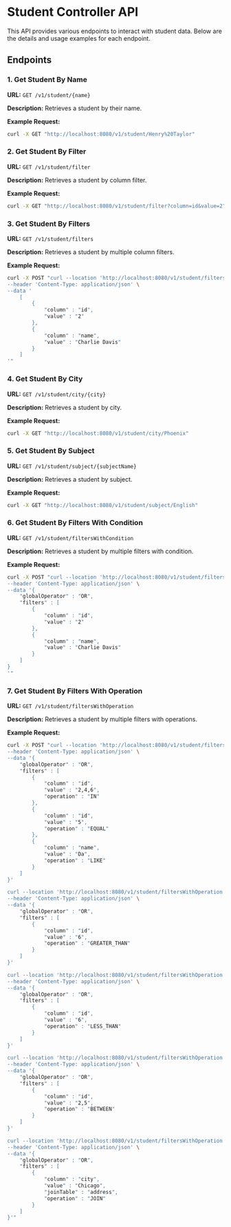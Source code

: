 # Student Controller API

This API provides various endpoints to interact with student data. Below are the details and usage examples for each endpoint.

## Endpoints

### 1. Get Student By Name

**URL:** `GET /v1/student/{name}`

**Description:** Retrieves a student by their name.

**Example Request:**
```sh
curl -X GET "http://localhost:8080/v1/student/Henry%20Taylor"
```

### 2. Get Student By Filter

**URL:** `GET /v1/student/filter`

**Description:** Retrieves a student by column filter.

**Example Request:**
```sh
curl -X GET "http://localhost:8080/v1/student/filter?column=id&value=2""
```

### 3. Get Student By Filters

**URL:** `GET /v1/student/filters`

**Description:** Retrieves a student by multiple column filters.

**Example Request:**
```sh
curl -X POST "curl --location 'http://localhost:8080/v1/student/filters' \
--header 'Content-Type: application/json' \
--data '
    [
        {
            "column" : "id",
            "value" : "2"
        },
        {
            "column" : "name",
            "value" : "Charlie Davis"
        }
    ]
'"
```

### 4. Get Student By City

**URL:** `GET /v1/student/city/{city}`

**Description:** Retrieves a student by city.

**Example Request:**
```sh
curl -X GET "http://localhost:8080/v1/student/city/Phoenix"
```

### 5. Get Student By Subject

**URL:** `GET /v1/student/subject/{subjectName}`

**Description:** Retrieves a student by subject.

**Example Request:**
```sh
curl -X GET "http://localhost:8080/v1/student/subject/English"
```

### 6. Get Student By Filters With Condition

**URL:** `GET /v1/student/filtersWithCondition`

**Description:** Retrieves a student by multiple filters with condition.

**Example Request:**
```sh
curl -X POST "curl --location 'http://localhost:8080/v1/student/filtersWithCondition' \
--header 'Content-Type: application/json' \
--data '{
    "globalOperator" : "OR",
    "filters" : [
        {
            "column" : "id",
            "value" : "2"
        },
        {
            "column" : "name",
            "value" : "Charlie Davis"
        }
    ]
}
'"
```

### 7. Get Student By Filters With Operation

**URL:** `GET /v1/student/filtersWithOperation`

**Description:** Retrieves a student by multiple filters with operations.

**Example Request:**
```sh
curl -X POST "curl --location 'http://localhost:8080/v1/student/filtersWithOperation' \
--header 'Content-Type: application/json' \
--data '{
    "globalOperator" : "OR",
    "filters" : [
        {
            "column" : "id",
            "value" : "2,4,6",
            "operation" : "IN"
        },
        {
            "column" : "id",
            "value" : "5",
            "operation" : "EQUAL"
        },
        {
            "column" : "name",
            "value" : "Da",
            "operation" : "LIKE"
        }
    ]
}'

curl --location 'http://localhost:8080/v1/student/filtersWithOperation' \
--header 'Content-Type: application/json' \
--data '{
    "globalOperator" : "OR",
    "filters" : [
        {
            "column" : "id",
            "value" : "6",
            "operation" : "GREATER_THAN"
        }
    ]
}'

curl --location 'http://localhost:8080/v1/student/filtersWithOperation' \
--header 'Content-Type: application/json' \
--data '{
    "globalOperator" : "OR",
    "filters" : [
        {
            "column" : "id",
            "value" : "6",
            "operation" : "LESS_THAN"
        }
    ]
}'

curl --location 'http://localhost:8080/v1/student/filtersWithOperation' \
--header 'Content-Type: application/json' \
--data '{
    "globalOperator" : "OR",
    "filters" : [
        {
            "column" : "id",
            "value" : "2,5",
            "operation" : "BETWEEN"
        }
    ]
}'

curl --location 'http://localhost:8080/v1/student/filtersWithOperation' \
--header 'Content-Type: application/json' \
--data '{
    "globalOperator" : "OR",
    "filters" : [
        {
            "column" : "city",
            "value" : "Chicago",
            "joinTable" : "address",
            "operation" : "JOIN"
        }
    ]
}'"
```

